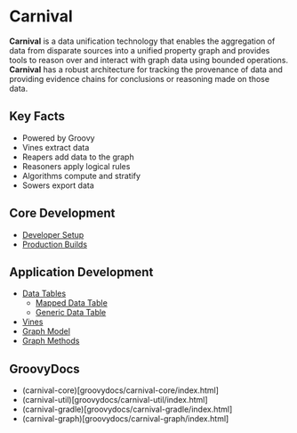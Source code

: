 # Carnival

**Carnival** is a data unification technology that enables the aggregation of data from disparate sources into a unified property graph and provides tools to reason over and interact with graph data using bounded operations. **Carnival** has a robust architecture for tracking the provenance of data and providing evidence chains for conclusions or reasoning made on those data.

## Key Facts

-   Powered by Groovy
-   Vines extract data
-   Reapers add data to the graph
-   Reasoners apply logical rules
-   Algorithms compute and stratify
-   Sowers export data

## Core Development
- [Developer Setup](developer-setup.md)
- [Production Builds](production-buids.md)

## Application Development
- [Data Tables](data-tables.md)
  - [Mapped Data Table](mapped-data-table.md)
  - [Generic Data Table](generic-data-table.md)
- [Vines](vines.md)
- [Graph Model](graph-model.md)
- [Graph Methods](graph-method.md)

## GroovyDocs
- (carnival-core)[groovydocs/carnival-core/index.html]
- (carnival-util)[groovydocs/carnival-util/index.html]
- (carnival-gradle)[groovydocs/carnival-gradle/index.html]
- (carnival-graph)[groovydocs/carnival-graph/index.html]